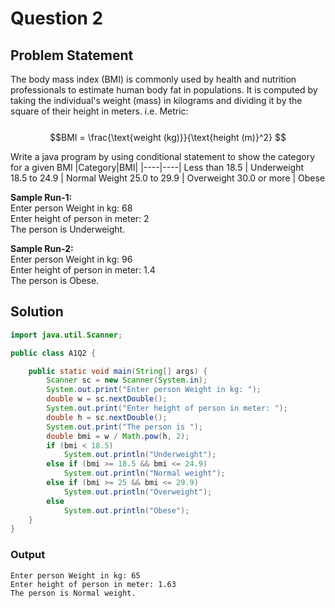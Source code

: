 # Question 2
## Problem Statement
The body mass index (BMI) is commonly used by health and nutrition professionals to estimate human  body  fat  in  populations.  It  is  computed  by  taking  the  individual's  weight  (mass)  in kilograms and dividing it by the square of their height in meters. i.e. 
Metric: <br>  
$$BMI = \frac{\text{weight (kg)}}{\text{height (m)}^2}
$$ 
 
Write a java program by using conditional statement to show the category for a given BMI
|Category|BMI|
|----|----|
Less than 18.5 | Underweight  
18.5 to 24.9 | Normal Weight 
25.0 to 29.9 | Overweight
30.0 or more | Obese

__Sample Run-1:__ <br>
Enter person Weight in kg: 68 <br>
Enter height of person in meter: 2 <br>
The person is Underweight. <br>

__Sample Run-2:__ <br>
Enter person Weight in kg: 96 <br>
Enter height of person in meter: 1.4 <br>
The person is Obese.<br>

## Solution

```java
import java.util.Scanner;

public class A1Q2 {

    public static void main(String[] args) {
        Scanner sc = new Scanner(System.in);
        System.out.print("Enter person Weight in kg: ");
        double w = sc.nextDouble();
        System.out.print("Enter height of person in meter: ");
        double h = sc.nextDouble();
        System.out.print("The person is ");
        double bmi = w / Math.pow(h, 2);
        if (bmi < 18.5)
            System.out.println("Underweight");
        else if (bmi >= 18.5 && bmi <= 24.9)
            System.out.println("Normal weight");
        else if (bmi >= 25 && bmi <= 29.9)
            System.out.println("Overweight");
        else
            System.out.println("Obese");
    }
}

```

### Output
``` 
Enter person Weight in kg: 65 
Enter height of person in meter: 1.63 
The person is Normal weight.
```
